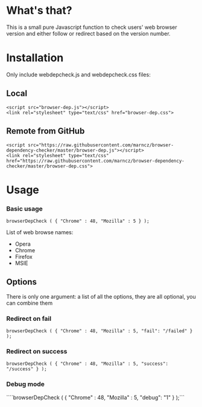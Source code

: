 # What's that?

This is a small pure Javascript function to check users' web browser version and either follow or redirect based on the
version number. 


# Installation
Only include webdepcheck.js and webdepcheck.css files:

## Local
    <script src="browser-dep.js"></script>
    <link rel="stylesheet" type="text/css" href="browser-dep.css">

## Remote from GitHub
    <script src="https://raw.githubusercontent.com/marncz/browser-dependency-checker/master/browser-dep.js"></script>
    <link rel="stylesheet" type="text/css" href="https://raw.githubusercontent.com/marncz/browser-dependency-checker/master/browser-dep.css">



# Usage

### Basic usage
```browserDepCheck ( { "Chrome" : 48, "Mozilla" : 5 } );```


List of web browse names:

* Opera
* Chrome
* Firefox
* MSIE 

## Options
There is only one argument: a list of all the options, they are all optional, you can combine them

### Redirect on fail
```browserDepCheck ( { "Chrome" : 48, "Mozilla" : 5, "fail": "/failed" } );```

### Redirect on success
```browserDepCheck ( { "Chrome" : 48, "Mozilla" : 5, "success": "/success" } );```

### Debug mode
````browserDepCheck ( { "Chrome" : 48, "Mozilla" : 5, "debug": "1" } );```

